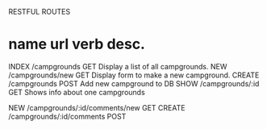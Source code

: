 

RESTFUL ROUTES

name        url                 verb        desc.
==============================================
INDEX       /campgrounds        GET         Display a list of all campgrounds.
NEW         /campgrounds/new    GET         Display form to make a new campground.
CREATE      /campgrounds        POST        Add new campground to DB
SHOW        /campgrounds/:id    GET         Shows info about one campgrounds

NEW         /campgrounds/:id/comments/new       GET
CREATE      /campgrounds/:id/comments              POST
